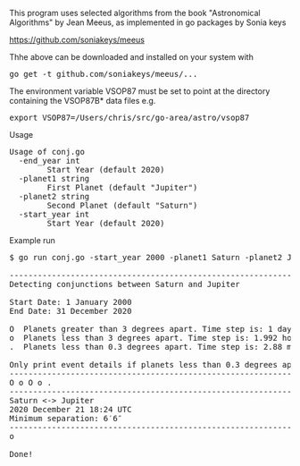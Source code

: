 
This program uses selected algorithms from the book "Astronomical Algorithms" by Jean Meeus, as implemented in go packages by Sonia keys

https://github.com/soniakeys/meeus

Thhe above can be downloaded and installed on your system with
<pre>
go get -t github.com/soniakeys/meeus/...
</pre>

The environment variable VSOP87 must be set to point at the directory containing the VSOP87B* data files e.g.
<pre>
export VSOP87=/Users/chris/src/go-area/astro/vsop87
</pre>

Usage
<pre>
Usage of conj.go
  -end_year int
    	Start Year (default 2020)
  -planet1 string
    	First Planet (default "Jupiter")
  -planet2 string
    	Second Planet (default "Saturn")
  -start_year int
    	Start Year (default 2020)
</pre>

Example run
<pre>
$ go run conj.go -start_year 2000 -planet1 Saturn -planet2 Jupiter -end_year 2020 
 
-----------------------------------------------------------------
Detecting conjunctions between Saturn and Jupiter 

Start Date: 1 January 2000
End Date: 31 December 2020
 
O  Planets greater than 3 degrees apart. Time step is: 1 days.
o  Planets less than 3 degrees apart. Time step is: 1.992 hours.
.  Planets less than 0.3 degrees apart. Time step is: 2.88 minutes.

Only print event details if planets less than 0.3 degrees apart
-----------------------------------------------------------------
O o O o . 
-----------------------------------------------------------------
Saturn <-> Jupiter
2020 December 21 18:24 UTC
Minimum separation: 6′6″
-----------------------------------------------------------------
o 

Done!
</pre>
